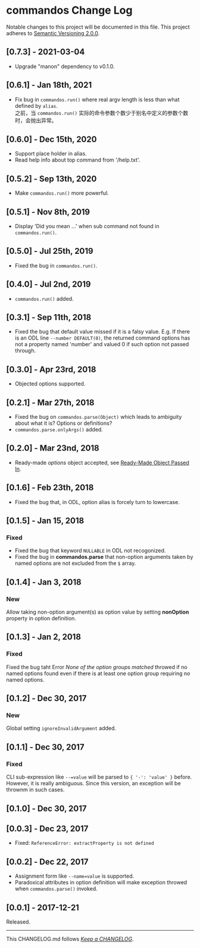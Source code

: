 #   commandos Change Log

Notable changes to this project will be documented in this file. This project adheres to [Semantic Versioning 2.0.0](http://semver.org/).

##  [0.7.3] - 2021-03-04

*   Upgrade "manon" dependency to v0.1.0.

##  [0.6.1] - Jan 18th, 2021

*   Fix bug in `commandos.run()` where real argv length is less than what defined by `alias`.  
    之前，当 `commandos.run()` 实际的命令参数个数少于别名中定义的参数个数时，会抛出异常。

##  [0.6.0] - Dec 15th, 2020

*   Support place holder in alias.
*   Read help info about top command from '<ROOT>/help.txt'.

##  [0.5.2] - Sep 13th, 2020

*   Make `commandos.run()` more powerful.

##  [0.5.1] - Nov 8th, 2019

*   Display 'Did you mean ...' when sub command not found in `commandos.run()`.

##  [0.5.0] - Jul 25th, 2019

*   Fixed the bug in `commandos.run()`.

##  [0.4.0] - Jul 2nd, 2019

*   `commandos.run()` added.

##  [0.3.1] - Sep 11th, 2018

*   Fixed the bug that default value missed if it is a falsy value. E.g.
    If there is an ODL line `--number DEFAULT(0)`, the returned command options has not a property named 'number' and valued 0 if such option not passed through.

##  [0.3.0] - Apr 23rd, 2018

*   Objected options supported.

##  [0.2.1] - Mar 27th, 2018

*   Fixed the bug on `commandos.parse(Object)` which leads to ambiguity about what it is? Options or definitions?
*   `commandos.parse.onlyArgs()` added.

##  [0.2.0] - Mar 23nd, 2018

*   Ready-made *options* object accepted, see [Ready-Made Object Passed In](./README.md#ready-made-object-passed-in).

##	[0.1.6] - Feb 23th, 2018

*	Fixed the bug that, in ODL, option alias is forcely turn to lowercase.

##	[0.1.5] - Jan 15, 2018

###	Fixed

*	Fixed the bug that keyword `NULLABLE` in ODL not recogonized.
*	Fixed the bug in __commandos.parse__ that non-option arguments taken by named options are not excluded from the `$` array.

##	[0.1.4] - Jan 3, 2018

###	New

Allow taking non-option argument(s) as option value by setting __nonOption__ property in option definition.

##	[0.1.3] - Jan 2, 2018

###	Fixed

Fixed the bug taht Error *None of the option groups matched*  throwed if no named options found even if there is at least one option group requiring no named options.

##	[0.1.2] - Dec 30, 2017

###	New

Global setting `ignoreInvalidArgument` added.

##	[0.1.1] - Dec 30, 2017

###	Fixed

CLI sub-expression like `--=value` will be parsed to `{ '-': 'value' }` before. However, it is really ambiguous. Since this version, an exception will be thrownm in such cases.

##	[0.1.0] - Dec 30, 2017

##  [0.0.3] - Dec 23, 2017

*   Fixed: `ReferenceError: extractProperty is not defined`

##  [0.0.2] - Dec 22, 2017

*   Assignment form like `--name=value` is supported.
*   Paradoxical attributes in option definition will make exception throwed when `commandos.parse()` invoked.

##	[0.0.1] - 2017-12-21

Released.

---
This CHANGELOG.md follows [*Keep a CHANGELOG*](http://keepachangelog.com/).
